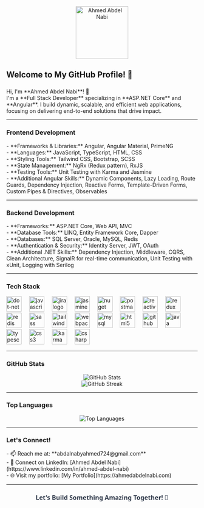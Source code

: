 <div align="center">
  <img height="138" src="https://avatars.githubusercontent.com/u/your-profile-id" alt="Ahmed Abdel Nabi" />
</div>

###

<h2 align="left">Welcome to My GitHub Profile! 👋</h2>

###

<p align="left">
  Hi, I'm **Ahmed Abdel Nabi**! 🚀<br>
  I'm a **Full Stack Developer** specializing in **ASP.NET Core** and **Angular**. I build dynamic, scalable, and efficient web applications, focusing on delivering end-to-end solutions that drive impact.
</p>

---

### **Frontend Development**
<p align="left">
  - **Frameworks & Libraries:** Angular, Angular Material, PrimeNG<br>
  - **Languages:** JavaScript, TypeScript, HTML, CSS<br>
  - **Styling Tools:** Tailwind CSS, Bootstrap, SCSS<br>
  - **State Management:** NgRx (Redux pattern), RxJS<br>
  - **Testing Tools:** Unit Testing with Karma and Jasmine<br>
  - **Additional Angular Skills:** Dynamic Components, Lazy Loading, Route Guards, Dependency Injection, Reactive Forms, Template-Driven Forms, Custom Pipes & Directives, Observables
</p>

---

### **Backend Development**
<p align="left">
  - **Frameworks:** ASP.NET Core, Web API, MVC<br>
  - **Database Tools:** LINQ, Entity Framework Core, Dapper<br>
  - **Databases:** SQL Server, Oracle, MySQL, Redis<br>
  - **Authentication & Security:** Identity Server, JWT, OAuth<br>
  - **Additional .NET Skills:** Dependency Injection, Middleware, CQRS, Clean Architecture, SignalR for real-time communication, Unit Testing with xUnit, Logging with Serilog
</p>

---

### **Tech Stack**
<div align="left">
  <img src="https://skillicons.dev/icons?i=dotnet" height="40" alt="dot-net logo" />
  <img width="12" />
  <img src="https://cdn.simpleicons.org/javascript/F7DF1E" height="40" alt="javascript logo" />
  <img width="12" />
  <img src="https://cdn.simpleicons.org/jira/0052CC" height="40" alt="jira logo" />
  <img width="12" />
  <img src="https://cdn.simpleicons.org/jasmine/8A4182" height="40" alt="jasmine logo" />
  <img width="12" />
  <img src="https://cdn.simpleicons.org/nuget/004880" height="40" alt="nuget logo" />
  <img width="12" />
  <img src="https://cdn.simpleicons.org/postman/FF6C37" height="40" alt="postman logo" />
  <img width="12" />
  <img src="https://skillicons.dev/icons?i=reactivex" height="40" alt="reactivex logo" />
  <img width="12" />
  <img src="https://cdn.simpleicons.org/redux/764ABC" height="40" alt="redux logo" />
  <img width="12" />
  <img src="https://skillicons.dev/icons?i=redis" height="40" alt="redis logo" />
  <img width="12" />
  <img src="https://skillicons.dev/icons?i=sass" height="40" alt="sass logo" />
  <img width="12" />
  <img src="https://cdn.simpleicons.org/tailwindcss/06B6D4" height="40" alt="tailwindcss logo" />
  <img width="12" />
  <img src="https://cdn.simpleicons.org/webpack/8DD6F9" height="40" alt="webpack logo" />
  <img width="12" />
  <img src="https://skillicons.dev/icons?i=mysql" height="40" alt="mysql logo" />
  <img width="12" />
  <img src="https://cdn.jsdelivr.net/gh/devicons/devicon/icons/html5/html5-original.svg" height="40" alt="html5 logo" />
  <img width="12" />
  <img src="https://skillicons.dev/icons?i=github" height="40" alt="github logo" />
  <img width="12" />
  <img src="https://skillicons.dev/icons?i=java" height="40" alt="java logo" />
  <img width="12" />
  <img src="https://skillicons.dev/icons?i=ts" height="40" alt="typescript logo" />
  <img width="12" />
  <img src="https://cdn.jsdelivr.net/gh/devicons/devicon/icons/css3/css3-original.svg" height="40" alt="css3 logo" />
  <img width="12" />
  <img src="https://cdn.jsdelivr.net/gh/devicons/devicon/icons/karma/karma-original.svg" height="40" alt="karma logo" />
  <img width="12" />
  <img src="https://cdn.jsdelivr.net/gh/devicons/devicon/icons/csharp/csharp-original.svg" height="40" alt="csharp logo" />
</div>

---

### **GitHub Stats**
<div align="center">
  <img src="https://github-readme-stats.vercel.app/api?username=ahmedAbdelNabi-Hub&show_icons=true&theme=dark&hide_border=true" alt="GitHub Stats" />
  <br>
  <img src="https://github-readme-streak-stats.herokuapp.com/?user=ahmedAbdelNabi-Hub&theme=dark&hide_border=true" alt="GitHub Streak" />
</div>

---

### **Top Languages**
<div align="center">
  <img src="https://github-readme-stats.vercel.app/api/top-langs/?username=ahmedAbdelNabi-Hub&layout=compact&theme=dark&hide_border=true" alt="Top Languages" />
</div>

---

### **Let's Connect!**
<p align="left">
  - 📫 Reach me at: **abdalnabyahmed724@gmail.com**<br>
  - 💼 Connect on LinkedIn: [Ahmed Abdel Nabi](https://www.linkedin.com/in/ahmed-abdel-nabi)<br>
  - 🌐 Visit my portfolio: [My Portfolio](https://ahmedabdelnabi.com)
</p>

---

<div align="center">
  <h3 style="font-family: 'Segoe UI', Tahoma, Geneva, Verdana, sans-serif; color: #2D3748;">Let's Build Something Amazing Together! 🚀</h3>
</div>
